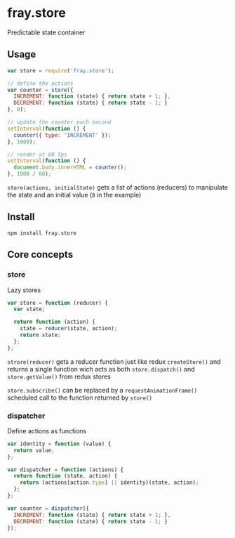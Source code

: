 fray.store
==========

Predictable state container

Usage
-----

```js
var store = require('fray.store');

// define the actions
var counter = store({
  INCREMENT: function (state) { return state + 1; },
  DECREMENT: function (state) { return state - 1; }
}, 0);

// update the counter each second
setInterval(function () {
  counter({ type: 'INCREMENT' });
}, 1000);

// render at 60 fps
setInterval(function () {
  document.body.innerHTML = counter();
}, 1000 / 60);
```

`store(actions, initialState)` gets a list of actions (reducers) to manipulate
the state and an initial value (`0` in the example)

Install
-------

    npm install fray.store

Core concepts
-------------

### store

Lazy stores

```js
var store = function (reducer) {
  var state;

  return function (action) {
    state = reducer(state, action);
    return state;
  };
};
```

`strore(reducer)` gets a reducer function just like redux `createStore()` and
returns a single function wich acts as both `store.dispatch()` and
`store.getValue()` from redux stores

`store.subscribe()` can be replaced by a `requestAnimationFrame()` scheduled
call to the function returned by `store()`

### dispatcher

Define actions as functions

```js
var identity = function (value) {
  return value;
};

var dispatcher = function (actions) {
  return function (state, action) {
    return (actions[action.type] || identity)(state, action);
  };
};

var counter = dispatcher({
  INCREMENT: function (state) { return state + 1; },
  DECREMENT: function (state) { return state - 1; }
});
```
